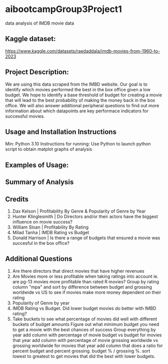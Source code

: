 # aibootcampGroup3Project1
data analysis of IMDB movie data

## Kaggle dataset: 
https://www.kaggle.com/datasets/raedaddala/imdb-movies-from-1960-to-2023

## Project Description:
We are using this data scraped from the IMBD website. Our goal is to identify which movies performed the best in the box office given a low budget. We hope to identify a base threshold of budget for creating a movie that will lead to the best probability of making the money back in the box office. We will also answer additional peripheral questions to find out more information about which datapoints are key performace indicators for successful movies.

## Usage and Installation Instructions
Min: Python 3.10
Instructions for running: Use Python to launch python script to obtain matplot graphs of analysis

## Examples of Usage:

## Summary of Analysis

## Credits
1. Dax Kelson               |   Profitability By Genre & Popularity of Genre by Year
2. Hunter Klinglesmith      |   Do Directors and/or their actors have the biggest influence on movie success?
3. William Sloan            |   Profitability By Rating
4. Milad Tanha              |   IMDB Rating vs Budget
5. Donald Harrison          |   Is there a range of budgets that ensured a movie was succesful in the box office?

## Additional Questions
1. Are there directors that direct movies that have higher revenues
2. Are Movies more or less profitable when taking ratings into account ie. are pg-13 movies more profitable than rated R movies? Group by rating column "mpa" and sort by difference between budget and grossing worldwide vs US to see if movies make more money dependent on their rating
3. Popularity of Genre by year
4. IMDB Rating vs Budget. Did lower budget movies do better with IMBD rating?
5. Take buckets to see what percentage of movies did well with different buckets of budget amounts
Figure out what minimum budget you need to get a movie with the best chances of success
Group everything by year
add column with percentage of movie budget vs budget for movies that year
add column with percentage of movie grossing worldwide vs grossing worldwide for movies that year
add column that does a ratio for percent budget and percent grossing. budget % / grossing %. sort lowest to greatest to get movies that did the best with lower budgets.

